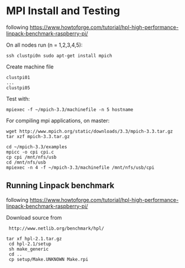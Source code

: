 # MPI Install and Testing

following
https://www.howtoforge.com/tutorial/hpl-high-performance-linpack-benchmark-raspberry-pi/


On all nodes run (n = 1,2,3,4,5):

    ssh clustpi0n sudo apt-get install mpich

Create machine file
```
clustpi01
...
clustpi05
```

Test with:

    mpiexec -f ~/mpich-3.3/machinefile -n 5 hostname


For compiling mpi applications, on master:

    wget http://www.mpich.org/static/downloads/3.3/mpich-3.3.tar.gz
    tar xzf mpich-3.3.tar.gz

```
cd ~/mpich-3.3/examples
mpicc -o cpi cpi.c
cp cpi /mnt/nfs/usb
cd /mnt/nfs/usb
mpiexec -n 4 -f ~/mpich-3.3/machinefile /mnt/nfs/usb/cpi
```
## Running Linpack benchmark
following https://www.howtoforge.com/tutorial/hpl-high-performance-linpack-benchmark-raspberry-pi/

Download source from

     http://www.netlib.org/benchmark/hpl/
     
```
tar xf hpl-2.1.tar.gz
 cd hpl-2.1/setup
 sh make_generic
 cd ..
 cp setup/Make.UNKNOWN Make.rpi
```
